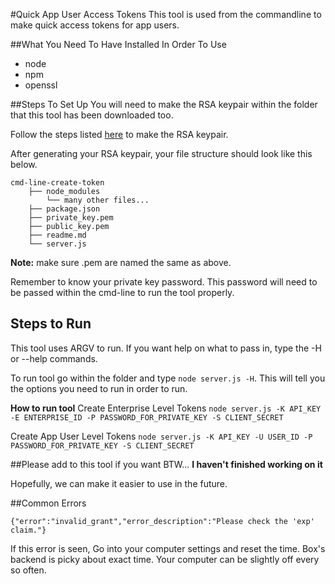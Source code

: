 #Quick App User Access Tokens
This tool is used from the commandline to make quick access tokens for app users.

##What You Need To Have Installed In Order To Use
* node
* npm
* openssl

##Steps To Set Up
You will need to make the RSA keypair within the folder that this tool has been downloaded too.

Follow the steps listed [here](https://box-content.readme.io/docs/app-auth) to make the RSA keypair.

After generating your RSA keypair, your file structure should look like this below.
```
cmd-line-create-token
	├── node_modules
		└── many other files...
	├── package.json
	├── private_key.pem
	├── public_key.pem
	├── readme.md
	└── server.js
```
**Note:** make sure .pem are named the same as above.

Remember to know your private key password. This password will need to be passed within the cmd-line to run the tool properly.

## Steps to Run
This tool uses ARGV to run. If you want help on what to pass in, type the -H or --help commands.

To run tool go within the folder and type `node server.js -H`. This will tell you the options you need to run in order to run.

**How to run tool**
Create Enterprise Level Tokens
`node server.js -K API_KEY -E ENTERPRISE_ID -P PASSWORD_FOR_PRIVATE_KEY -S CLIENT_SECRET`

Create App User Level Tokens
`node server.js -K API_KEY -U USER_ID -P PASSWORD_FOR_PRIVATE_KEY -S CLIENT_SECRET`

##Please add to this tool if you want
BTW... **I haven't finished working on it**

Hopefully, we can make it easier to use in the future.

##Common Errors
```
{"error":"invalid_grant","error_description":"Please check the 'exp' claim."}
```
If this error is seen, Go into your computer settings and reset the time. Box's backend is picky about exact time. Your computer can be slightly off every so often.
